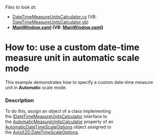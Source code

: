 <!-- default file list -->
*Files to look at*:

* [DateTimeMeasureUnitsCalculator.cs](./CS/CustomDateTimeMeasureUnitsCalcuslatorSample/DateTimeMeasureUnitsCalculator.cs) (VB: [DateTimeMeasureUnitsCalculator.vb](./VB/CustomDateTimeMeasureUnitsCalcuslatorSample/DateTimeMeasureUnitsCalculator.vb))
* **[MainWindow.xaml](./CS/CustomDateTimeMeasureUnitsCalcuslatorSample/MainWindow.xaml) (VB: [MainWindow.xaml](./VB/CustomDateTimeMeasureUnitsCalcuslatorSample/MainWindow.xaml))**
<!-- default file list end -->
# How to: use a custom date-time measure unit in automatic scale mode


This example demonstrates how to specify a custom date-time measure unit in <strong>Automatic</strong> scale mode.


<h3>Description</h3>

To do this, assign an object of a class implementing the&nbsp;<a href="https://documentation.devexpress.com/#WPF/clsDevExpressXpfChartsIDateTimeMeasureUnitsCalculatortopic">IDateTimeMeasureUnitsCalculator</a>&nbsp;interface to the&nbsp;<a href="https://documentation.devexpress.com/#WPF/DevExpressXpfChartsAutomaticDateTimeScaleOptions_AutomaticMeasureUnitsCalculatortopic">AutomaticMeasureUnitsCalculator</a>&nbsp;property of an <a href="https://documentation.devexpress.com/#WPF/clsDevExpressXpfChartsAutomaticDateTimeScaleOptionstopic">AutomaticDateTimeScaleOptions</a>&nbsp;object assigned to the&nbsp;<a href="https://documentation.devexpress.com/#WPF/DevExpressXpfChartsAxisX2D_DateTimeScaleOptionstopic">AxisX2D.DateTimeScaleOptions</a>.

<br/>


